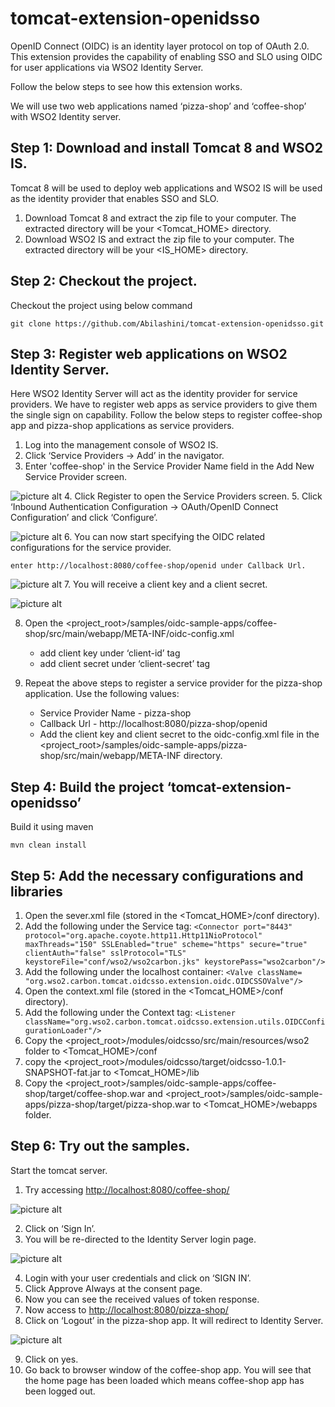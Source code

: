 # tomcat-extension-openidsso #

 OpenID Connect (OIDC) is an identity layer protocol on top of OAuth 2.0.
 This extension provides the capability of enabling SSO and SLO using OIDC for user applications via WSO2 Identity Server.

 Follow the below steps to see how this extension works.

 We will use two web applications named ‘pizza-shop’ and ‘coffee-shop’  with WSO2 Identity server.

## Step 1: Download and install Tomcat 8 and WSO2 IS. ##

 Tomcat 8 will be used to deploy web applications and WSO2 IS will be used as the identity provider that enables SSO and SLO.

   1. Download Tomcat 8 and extract the zip file to your computer. 
        The extracted directory will be your &lt;Tomcat_HOME&gt; directory.
   2. Download WSO2 IS and extract the zip file to your computer. 
        The extracted directory will be your &lt;IS_HOME&gt; directory.

## Step 2: Checkout the project. ##

Checkout the project using below command

    git clone https://github.com/Abilashini/tomcat-extension-openidsso.git

## Step 3: Register web applications on WSO2 Identity Server. ##

 Here WSO2 Identity Server will act as the identity provider for service providers.
 We have to register web apps as service providers to give them the single sign on capability.
 Follow the below steps to register coffee-shop app and pizza-shop applications as service providers.

1. Log into the management console of WSO2 IS.
2. Click ‘Service Providers -> Add’ in the navigator.
3. Enter 'coffee-shop' in the Service Provider Name field in the Add New Service Provider screen.

![picture alt](https://github.com/Abilashini/tomcat-extension-openidsso/blob/master/resources/Service-provider-register-1.png)
4. Click Register to open the Service Providers screen.
5. Click ‘Inbound Authentication Configuration ->  OAuth/OpenID Connect Configuration’ and click ‘Configure’.
    
![picture alt](https://github.com/Abilashini/tomcat-extension-openidsso/blob/master/resources/Service-provider-register-2.png)
6. You can now start specifying the OIDC related configurations for the service provider.

	enter http://localhost:8080/coffee-shop/openid under Callback Url.
        
![picture alt](https://github.com/Abilashini/tomcat-extension-openidsso/blob/master/resources/Service-provider-register-3.png)
7. You will receive a client key and a client secret.
    
![picture alt](https://github.com/Abilashini/tomcat-extension-openidsso/blob/master/resources/Service-provider-register-4.png)
    
8. Open the &lt;project_root&gt;/samples/oidc-sample-apps/coffee-shop/src/main/webapp/META-INF/oidc-config.xml
 
	* add client key under ‘client-id’ tag
	* add client secret under ‘client-secret’ tag
9. Repeat the above steps to register a service provider for the pizza-shop application. Use the following values:
 
	* Service Provider Name - pizza-shop
	* Callback Url - http://localhost:8080/pizza-shop/openid
	* Add the client key and client secret to the oidc-config.xml file in the &lt;project_root&gt;/samples/oidc-sample-apps/pizza-shop/src/main/webapp/META-INF directory.
	
## Step 4: Build the project ‘tomcat-extension-openidsso’ ##

 Build it using maven

	mvn clean install
	
## Step 5: Add the necessary configurations and libraries ##

1. Open the sever.xml file (stored in the &lt;Tomcat_HOME&gt;/conf directory).
2. Add the following under the Service tag:
        `<Connector port="8443" protocol="org.apache.coyote.http11.Http11NioProtocol"
                   maxThreads="150" SSLEnabled="true" scheme="https" secure="true"
                   clientAuth="false" sslProtocol="TLS" keystoreFile="conf/wso2/wso2carbon.jks"
                   keystorePass="wso2carbon"/>`
3. Add the following under the localhost container:
`<Valve className= "org.wso2.carbon.tomcat.oidcsso.extension.oidc.OIDCSSOValve"/>`	
4. Open the context.xml file (stored in the &lt;Tomcat_HOME&gt;/conf directory).
5. Add the following under the Context tag:
`<Listener className="org.wso2.carbon.tomcat.oidcsso.extension.utils.OIDCConfigurationLoader"/>`
6. Copy the &lt;project_root&gt;/modules/oidcsso/src/main/resources/wso2 folder to &lt;Tomcat_HOME&gt;/conf
7. copy the &lt;project_root&gt;/modules/oidcsso/target/oidcsso-1.0.1-SNAPSHOT-fat.jar to <Tomcat_HOME>/lib
8. Copy the &lt;project_root&gt;/samples/oidc-sample-apps/coffee-shop/target/coffee-shop.war and &lt;project_root&gt;/samples/oidc-sample-apps/pizza-shop/target/pizza-shop.war to &lt;Tomcat_HOME&gt;/webapps folder.

## Step 6: Try out the samples. ##

Start the tomcat server.

1. Try accessing <http://localhost:8080/coffee-shop/>

![picture alt](https://github.com/Abilashini/tomcat-extension-openidsso/blob/master/resources/home-page.png)

2. Click on ‘Sign In’.
3. You will be re-directed to the Identity Server login page.

![picture alt](https://github.com/Abilashini/tomcat-extension-openidsso/blob/master/resources/IS-login.png)

4. Login with your user credentials and click on ‘SIGN IN’.
5. Click Approve Always at the consent page.
6. Now you can see the received values of token response.
7. Now access to <http://localhost:8080/pizza-shop/>
8. Click on ‘Logout’ in the pizza-shop app. It will redirect to Identity Server. 

![picture alt](https://github.com/Abilashini/tomcat-extension-openidsso/blob/master/resources/IS-logout.png)

9. Click on yes. 
10. Go back to browser window of the coffee-shop app. You will see that the home page has been loaded which means coffee-shop app has been logged out. 








